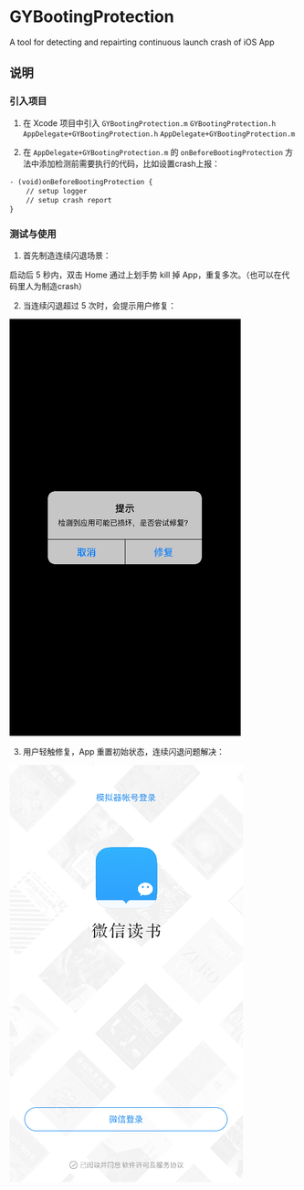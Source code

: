 # GYBootingProtection
A tool for detecting and repairting continuous launch crash of iOS App

## 说明
### 引入项目

1. 在 Xcode 项目中引入 `GYBootingProtection.m` `GYBootingProtection.h` `AppDelegate+GYBootingProtection.h` `AppDelegate+GYBootingProtection.m`

2. 在 `AppDelegate+GYBootingProtection.m` 的 `onBeforeBootingProtection` 方法中添加检测前需要执行的代码，比如设置crash上报：

  ```
  - (void)onBeforeBootingProtection {
      // setup logger
      // setup crash report 
  }
  ```

### 测试与使用

1. 首先制造连续闪退场景：

  启动后 5 秒内，双击 Home 通过上划手势 kill 掉 App，重复多次。（也可以在代码里人为制造crash）

2. 当连续闪退超过 5 次时，会提示用户修复：

  ![img](./img/GYBootingProtectionTips.png)

3. 用户轻触修复，App 重置初始状态，连续闪退问题解决：

  ![img](./img/GYBootingProtectionAfter.png)

